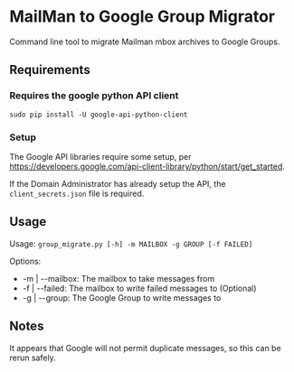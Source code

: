 # MailMan to Google Group Migrator

Command line tool to migrate Mailman mbox archives to Google Groups.

## Requirements
### Requires the google python API client
```
sudo pip install -U google-api-python-client
```

### Setup

The Google API libraries require some setup, per https://developers.google.com/api-client-library/python/start/get_started.

If the Domain Administrator has already setup the API, the ``client_secrets.json`` file is required.

## Usage


Usage: ``group_migrate.py [-h] -m MAILBOX -g GROUP [-f FAILED]``

Options:

* -m | --mailbox: The mailbox to take messages from
* -f | --failed: The mailbox to write failed messages to (Optional)
* -g | --group: The Google Group to write messages to

## Notes

It appears that Google will not permit duplicate messages, so this can be rerun safely.
